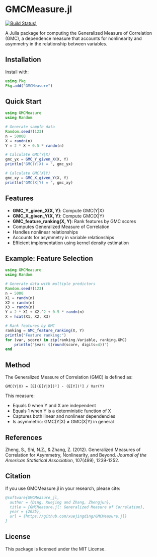 # GMCMeasure.jl

[![Build Status](https://github.com/xuejingding/GMCMeasure.jl/workflows/CI/badge.svg))](https://github.com/xuejingding/GMCMeasure.jl/actions)

A Julia package for computing the Generalized Measure of Correlation (GMC), a dependence measure that accounts for nonlinearity and asymmetry in the relationship between variables.

## Installation

Install with:
```julia
using Pkg
Pkg.add("GMCMeasure")
```

## Quick Start

```julia
using GMCMeasure
using Random

# Generate sample data
Random.seed!(123)
n = 50000
X = randn(n)
Y = 2 * X + 0.5 * randn(n)

# Calculate GMC(Y|X)
gmc_yx = GMC_Y_given_X(X, Y)
println("GMC(Y|X) = ", gmc_yx)

# Calculate GMC(X|Y)  
gmc_xy = GMC_X_given_Y(X, Y)
println("GMC(X|Y) = ", gmc_xy)
```

## Features

- **GMC_Y_given_X(X, Y)**: Compute GMC(Y|X)
- **GMC_X_given_Y(X, Y)**: Compute GMC(X|Y)  
- **GMC_feature_ranking(X, Y)**: Rank features by GMC scores
- Computes Generalized Measure of Correlation
- Handles nonlinear relationships
- Accounts for asymmetry in variable relationships
- Efficient implementation using kernel density estimation

## Example: Feature Selection

```julia
using GMCMeasure
using Random

# Generate data with multiple predictors
Random.seed!(123)
n = 5000
X1 = randn(n)
X2 = randn(n) 
X3 = randn(n)
Y = 2 * X1 + X2.^2 + 0.5 * randn(n)
X = hcat(X1, X2, X3)

# Rank features by GMC
ranking = GMC_feature_ranking(X, Y)
println("Feature ranking:")
for (var, score) in zip(ranking.Variable, ranking.GMC)
    println("$var: $(round(score, digits=4))")
end
```

## Method

The Generalized Measure of Correlation (GMC) is defined as:

```
GMC(Y|X) = [E[(E[Y|X])²] - (E[Y])²] / Var(Y)
```

This measure:
- Equals 0 when Y and X are independent
- Equals 1 when Y is a deterministic function of X
- Captures both linear and nonlinear dependencies
- Is asymmetric: GMC(Y|X) ≠ GMC(X|Y) in general

## References

Zheng, S., Shi, N.Z., & Zhang, Z. (2012). Generalized Measures of Correlation for Asymmetry, Nonlinearity, and Beyond. *Journal of the American Statistical Association*, 107(499), 1239-1252.

## Citation

If you use GMCMeasure.jl in your research, please cite:
```bibtex
@software{GMCMeasure_jl,
  author = {Ding, Xuejing and Zhang, Zhengjun},
  title = {GMCMeasure.jl: Generalized Measure of Correlation},
  year = {2025},
  url = {https://github.com/xuejingding/GMCMeasure.jl}
}
```

## License

This package is licensed under the MIT License.
